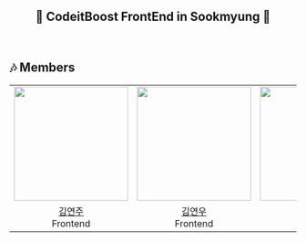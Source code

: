 <div align=center> 

## 👑 CodeitBoost FrontEnd in **Sookmyung** 👑
<br>

</div>

## 🎶 Members

<table align = "center">
  <tr align = "center">
    <td><a href="https://github.com/jxxnixx"><img src="https://github.com/jxxnixx.png" width=200></a></td>
    <td><a href="https://github.com/rladusdn02"><img src="https://github.com/rladusdn02.png" width=200></a></td>
    <td><a href="https://github.com/Jiwon-0326"><img src="https://github.com/Jiwon-0326.png" width=200></a></td>
    <td><a href="https://github.com/jinju-yang"><img src="https://github.com/jinju-yang.png" width=200></a></td>
    <td><a href="https://github.com/rngrhn4114"><img src="https://github.com/rngrhn4114.png" width=200></a></td>
    <td><a href="https://github.com/hanjeonghyun"><img src="https://github.com/hanjeonghyun.png" width=200></a></td>
  </tr>
  <tr align = "center">
    <td><a href="https://github.com/jxxnixx">김연주</a> <br> Frontend </td>
    <td><a href = "https://github.com/rladusdn02">김연우</a> <br> Frontend</td>
    <td><a href="https://github.com/Jiwon-0326">황지원</a> <br> Frontend</td>
    <td><a href="https://github.com/jinju-yang">양진주</a> <br> Frontend</td>
    <td><a href="https://github.com/rngrhn4114">이서연</a> <br> Frontend</td>
    <td><a href="https://github.com/hanjeonghyun">한정현</a> <br> Frontend</td>
  </tr>

</table>


